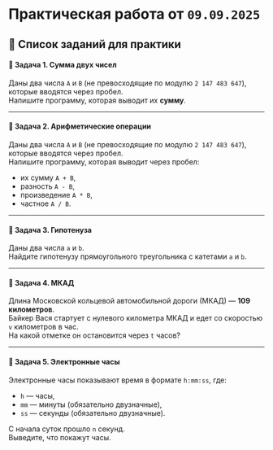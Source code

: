 # Практическая работа от `09.09.2025`



## 📌 Список заданий для практики


#### 🔹 Задача 1. Сумма двух чисел
Даны два числа `A` и `B` (не превосходящие по модулю `2 147 483 647`), которые вводятся через пробел.  
Напишите программу, которая выводит их **сумму**.

---

#### 🔹 Задача 2. Арифметические операции
Даны два числа `A` и `B` (не превосходящие по модулю `2 147 483 647`), которые вводятся через пробел.  
Напишите программу, которая выводит через пробел:
- их сумму `A + B`,  
- разность `A - B`,  
- произведение `A * B`,  
- частное `A / B`.  

---

#### 🔹 Задача 3. Гипотенуза
Даны два числа `a` и `b`.  
Найдите гипотенузу прямоугольного треугольника с катетами `a` и `b`.

---

#### 🔹 Задача 4. МКАД
Длина Московской кольцевой автомобильной дороги (МКАД) — **109 километров**.  
Байкер Вася стартует с нулевого километра МКАД и едет со скоростью `v` километров в час.  
На какой отметке он остановится через `t` часов?

---

#### 🔹 Задача 5. Электронные часы
Электронные часы показывают время в формате `h:mm:ss`, где:
- `h` — часы,
- `mm` — минуты (обязательно двузначные),
- `ss` — секунды (обязательно двузначные).

С начала суток прошло `n` секунд.  
Выведите, что покажут часы.
